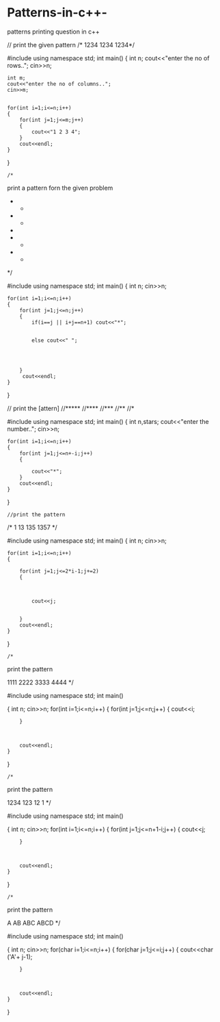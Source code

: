# Patterns-in-c++-
patterns printing question in c++

// print the given pattern
/*
1234
1234
1234*/


#include<iostream>
using namespace std;
int main()
{
    int n;
    cout<<"enter the no of rows..";
    cin>>n;
    
    
    int m;
    cout<<"enter the no of columns..";
    cin>>m;
    
    
    for(int i=1;i<=n;i++)
    {
        for(int j=1;j<=m;j++)
        {
            cout<<"1 2 3 4";
        }
        cout<<endl;
    }
}

    
    
    
    /*

print a pattern forn the given problem 
*   *
 * * 
  *  
 * * 
*   *
*/

#include<iostream>
using namespace std;
int main()
{
    int n;
    cin>>n;
    
    for(int i=1;i<=n;i++)
    {
        for(int j=1;j<=n;j++)
        {
            if(i==j || i+j==n+1) cout<<"*";
            
          
            else cout<<" ";
            
            
            
    
        }
         cout<<endl;
    }
   
}





// print the [attern]
//*****
//****
//***
//**
//* 


#include<iostream>
using namespace std;
int main()
{
    int n,stars;
    cout<<"enter the  number..";
    cin>>n;
    
    for(int i=1;i<=n;i++)
    {
        for(int j=1;j<=n+-i;j++)
        {

            cout<<"*";
        }
        cout<<endl;
    }
}
    
    
    
    
    
    
    
    
    
    
    
    //print the pattern 

/*
1
13
135
1357
*/


#include<iostream>
using namespace std;
int main()
{
    int n;
    cin>>n;
    
    for(int i=1;i<=n;i++)
    {
        
        for(int j=1;j<=2*i-1;j+=2)
        {
           
    
            
            cout<<j;
        
    
        }
        cout<<endl;
    }
}
    
    
    
    
    
    
    
    
    /*

print the pattern

1111
2222
3333
4444
*/





#include<iostream>
using namespace std;
int main()

{
    int n;
    cin>>n;
    for(int i=1;i<=n;i++)
    {
        for(int j=1;j<=n;j++)
        {
            cout<<i;
            
        }
       
            
        
        cout<<endl;
    }
}
    
    
    
    
    /*

print the pattern

1234
123
12
1
*/





#include<iostream>
using namespace std;
int main()

{
    int n;
    cin>>n;
    for(int i=1;i<=n;i++)
    {
        for(int j=1;j<=n+1-i;j++)
        {
            cout<<j;
            
        }
       
            
        
        cout<<endl;
    }
}
    
    
    
    
    
    /*

print the pattern

A
AB
ABC
ABCD
*/





#include<iostream>
using namespace std;
int main()

{
    int n;
    cin>>n;
    for(char i=1;i<=n;i++)
    {
        for(char j=1;j<=i;j++)
        {
            cout<<char ('A'+ j-1);
            
        }
       
            
        
        cout<<endl;
    }
}
